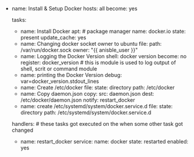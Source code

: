 - name: Install & Setup Docker
  hosts: all
  become: yes

  tasks: 
  - name: Install Docker
    apt:  # package manager
      name: docker.io
      state: present
      update_cache: yes
  - name: Changing docker socket owner to ubuntu
    file:
      path: /var/run/docker.sock
      owner: "{{ anisble_user }}"
  - name: Logging the Docker Version
    shell: docker version
    become: no
    register: docker_version # this is module is used to log output of shell, scrit or command module
  - name: printing the Docker Version
    debug: var=docker_version.stdout_lines
  - name: Create /etc/docker
    file:
      state: directory
      path: /etc/docker
  - name: Copy daemon.json
    copy: 
      src: daemon.json
      dest: /etc/docker/daemon.json
    notify: restart_docker
  - name: create /etc/systemd/system/docker.service.d
    file:
      state: directory 
      path: /etc/systemd/system/docker.service.d

  handlers: # these tasks got executed on the when some other task got changed
  - name: restart_docker
    service:
      name: docker
      state: restarted
      enabled: yes
